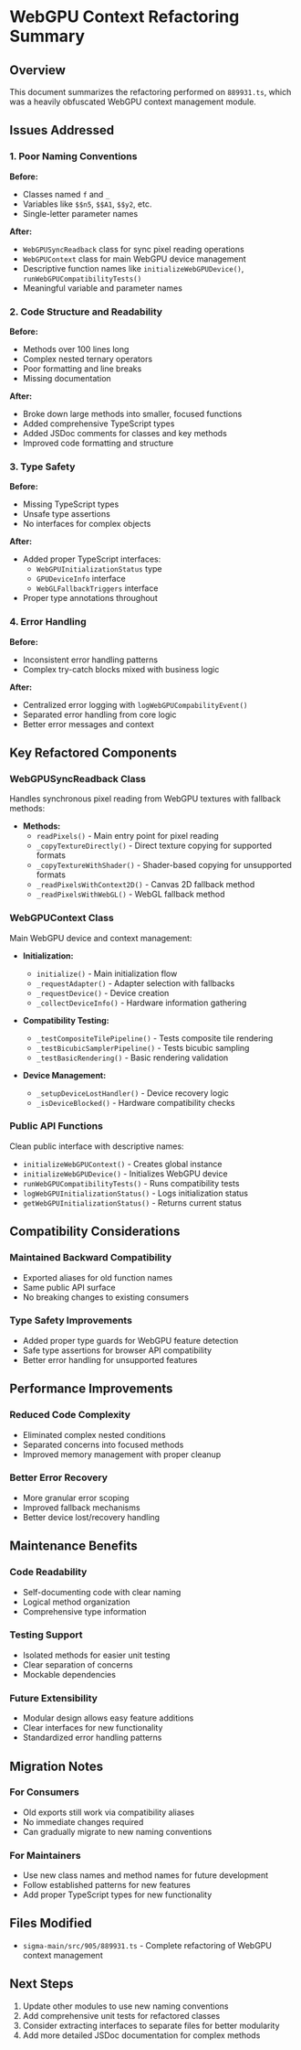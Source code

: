 # WebGPU Context Refactoring Summary

## Overview
This document summarizes the refactoring performed on `889931.ts`, which was a heavily obfuscated WebGPU context management module.

## Issues Addressed

### 1. Poor Naming Conventions
**Before:**
- Classes named `f` and `_`
- Variables like `$$n5`, `$$A1`, `$$y2`, etc.
- Single-letter parameter names

**After:**
- `WebGPUSyncReadback` class for sync pixel reading operations
- `WebGPUContext` class for main WebGPU device management
- Descriptive function names like `initializeWebGPUDevice()`, `runWebGPUCompatibilityTests()`
- Meaningful variable and parameter names

### 2. Code Structure and Readability
**Before:**
- Methods over 100 lines long
- Complex nested ternary operators
- Poor formatting and line breaks
- Missing documentation

**After:**
- Broke down large methods into smaller, focused functions
- Added comprehensive TypeScript types
- Added JSDoc comments for classes and key methods
- Improved code formatting and structure

### 3. Type Safety
**Before:**
- Missing TypeScript types
- Unsafe type assertions
- No interfaces for complex objects

**After:**
- Added proper TypeScript interfaces:
  - `WebGPUInitializationStatus` type
  - `GPUDeviceInfo` interface
  - `WebGLFallbackTriggers` interface
- Proper type annotations throughout

### 4. Error Handling
**Before:**
- Inconsistent error handling patterns
- Complex try-catch blocks mixed with business logic

**After:**
- Centralized error logging with `logWebGPUCompabilityEvent()`
- Separated error handling from core logic
- Better error messages and context

## Key Refactored Components

### WebGPUSyncReadback Class
Handles synchronous pixel reading from WebGPU textures with fallback methods:
- **Methods:**
  - `readPixels()` - Main entry point for pixel reading
  - `_copyTextureDirectly()` - Direct texture copying for supported formats
  - `_copyTextureWithShader()` - Shader-based copying for unsupported formats
  - `_readPixelsWithContext2D()` - Canvas 2D fallback method
  - `_readPixelsWithWebGL()` - WebGL fallback method

### WebGPUContext Class
Main WebGPU device and context management:
- **Initialization:**
  - `initialize()` - Main initialization flow
  - `_requestAdapter()` - Adapter selection with fallbacks
  - `_requestDevice()` - Device creation
  - `_collectDeviceInfo()` - Hardware information gathering

- **Compatibility Testing:**
  - `_testCompositeTilePipeline()` - Tests composite tile rendering
  - `_testBicubicSamplerPipeline()` - Tests bicubic sampling
  - `_testBasicRendering()` - Basic rendering validation

- **Device Management:**
  - `_setupDeviceLostHandler()` - Device recovery logic
  - `_isDeviceBlocked()` - Hardware compatibility checks

### Public API Functions
Clean public interface with descriptive names:
- `initializeWebGPUContext()` - Creates global instance
- `initializeWebGPUDevice()` - Initializes WebGPU device
- `runWebGPUCompatibilityTests()` - Runs compatibility tests
- `logWebGPUInitializationStatus()` - Logs initialization status
- `getWebGPUInitializationStatus()` - Returns current status

## Compatibility Considerations

### Maintained Backward Compatibility
- Exported aliases for old function names
- Same public API surface
- No breaking changes to existing consumers

### Type Safety Improvements
- Added proper type guards for WebGPU feature detection
- Safe type assertions for browser API compatibility
- Better error handling for unsupported features

## Performance Improvements

### Reduced Code Complexity
- Eliminated complex nested conditions
- Separated concerns into focused methods
- Improved memory management with proper cleanup

### Better Error Recovery
- More granular error scoping
- Improved fallback mechanisms
- Better device lost/recovery handling

## Maintenance Benefits

### Code Readability
- Self-documenting code with clear naming
- Logical method organization
- Comprehensive type information

### Testing Support
- Isolated methods for easier unit testing
- Clear separation of concerns
- Mockable dependencies

### Future Extensibility
- Modular design allows easy feature additions
- Clear interfaces for new functionality
- Standardized error handling patterns

## Migration Notes

### For Consumers
- Old exports still work via compatibility aliases
- No immediate changes required
- Can gradually migrate to new naming conventions

### For Maintainers
- Use new class names and method names for future development
- Follow established patterns for new features
- Add proper TypeScript types for new functionality

## Files Modified
- `sigma-main/src/905/889931.ts` - Complete refactoring of WebGPU context management

## Next Steps
1. Update other modules to use new naming conventions
2. Add comprehensive unit tests for refactored classes
3. Consider extracting interfaces to separate files for better modularity
4. Add more detailed JSDoc documentation for complex methods